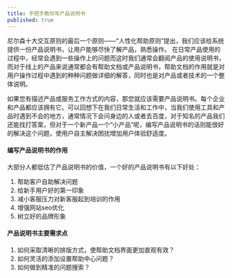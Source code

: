 ```yaml
---
title: 手把手教你写产品说明书
published: true
---
```


尼尔森十大交互原则的最后一个原则——“人性化帮助原则”提出，我们应该给系统提供一份产品说明书，让用户能够尽快了解产品，熟悉操作。
在日常产品使用的过程中，经常会遇到一些操作上的问题而这时我们通常会翻阅产品的使用说明书，而对于线上的产品来说通常都会有帮助文档或产品说明书，帮助文档的作用就是对用户操作过程中遇到的种种问题做详细的解答，同时也是对产品或者技术的一个整体说明。

如果您有描述产品或服务工作方式的内容，那您就应该需要产品说明书。每个企业和产品都应该拥有它。可以回想下在我们日常生活和工作中，当我们使用工具和产品时遇到不会的地方，通常情况下会问身边的人或者去百度，对于知名的产品我们还能找打答案，但对于一个新产品一个“小产品”呢，编写产品说明书的话则能很好的解决这个问题，使用户自主解决困扰增加用户体验舒适度。

#### 编写产品说明书的作用

大部分人都低估了产品说明书的价值，一个好的产品说明书有以下好处：

1. 帮助客户自助解决问题
2. 给新手用户好的第一印象
3. 减小客服压力对新客服起到培训的作用
4. 增强网站seo优化
5. 树立好的品牌形象

#### 产品说明书主要需求点

1. 如何采取清晰的排版方式，使帮助文档界面更加直观有效？
2. 如何灵活的添加设置帮助中心问题？
3. 如何做到精准的问题搜索？
